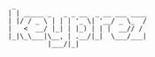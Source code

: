       _                                 
     | | _____ _   _ _ __  _ __ ___ ____
     | |/ / _ \ | | | '_ \| '__/ _ \_  /
     |   <  __/ |_| | |_) | | |  __// / 
     |_|\_\___|\__, | .__/|_|  \___/___|
               |___/|_|
